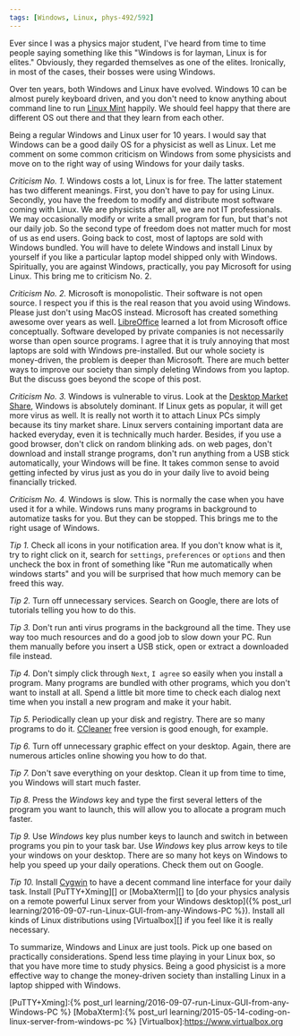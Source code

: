 ```yaml
---
tags: [Windows, Linux, phys-492/592]
---
```


Ever since I was a physics major student, I've heard from time to time people saying something like this "Windows is for layman, Linux is for elites." Obviously, they regarded themselves as one of the elites. Ironically, in most of the cases, their bosses were using Windows.

Over ten years, both Windows and Linux have evolved. Windows 10 can be almost purely keyboard driven, and you don't need to know anything about command line to run [Linux Mint][] happily. We should feel happy that there are different OS out there and that they learn from each other.

Being a regular Windows and Linux user for 10 years. I would say that Windows can be a good daily OS for a physicist as well as Linux. Let me comment on some common criticism on Windows from some physicists and move on to the right way of using Windows for your daily tasks.

*Criticism No. 1.* Windows costs a lot, Linux is for free. The latter statement has two different meanings. First, you don't have to pay for using Linux. Secondly, you have the freedom to modify and distribute most software coming with Linux. We are physicists after all, we are not IT professionals. We may occasionally modify or write a small program for fun, but that's not our daily job. So the second type of freedom does not matter much for most of us as end users. Going back to cost, most of laptops are sold with Windows bundled. You will have to delete Windows and install Linux by yourself if you like a particular laptop model shipped only with Windows. Spiritually, you are against Windows, practically, you pay Microsoft for using Linux. This bring me to criticism No. 2.

*Criticism No. 2.* Microsoft is monopolistic. Their software is not open source. I respect you if this is the real reason that you avoid using Windows. Please just don't using MacOS instead. Microsoft has created something awesome over years as well. [LibreOffice][] learned a lot from Microsoft office conceptually. Software developed by private companies is not necessarily worse than open source programs. I agree that it is truly annoying that most laptops are sold with Windows pre-installed. But our whole society is money-driven, the problem is deeper than Microsoft. There are much better ways to improve our society than simply deleting Windows from you laptop. But the discuss goes beyond the scope of this post.

*Criticism No. 3.* Windows is vulnerable to virus. Look at the [Desktop Market Share](https://www.netmarketshare.com/operating-system-market-share.aspx), Windows is absolutely dominant. If Linux gets as popular, it will get more virus as well. It is really not worth it to attach Linux PCs simply because its tiny market share. Linux servers containing important data are hacked everyday, even it is technically much harder. Besides, if you use a good browser, don't click on random blinking ads. on web pages, don't download and install strange programs, don't run anything from a USB stick automatically, your Windows will be fine. It takes common sense to avoid getting infected by virus just as you do in your daily live to avoid being financially tricked.

*Criticism No. 4.* Windows is slow. This is normally the case when you have used it for a while. Windows runs many programs in background to automatize tasks for you. But they can be stopped. This brings me to the right usage of Windows.

*Tip 1.* Check all icons in your notification area. If you don't know what is it, try to right click on it, search for `settings`, `preferences` or `options` and then uncheck the box in front of something like "Run me automatically when windows starts" and you will be surprised that how much memory can be freed this way.

*Tip 2.* Turn off unnecessary services. Search on Google, there are lots of tutorials telling you how to do this.

*Tip 3.* Don't run anti virus programs in the background all the time. They use way too much resources and do a good job to slow down your PC. Run them manually before you insert a USB stick, open or extract a downloaded file instead.

*Tip 4.* Don't simply click through `Next`, `I agree` so easily when you install a program. Many programs are bundled with other programs, which you don't want to install at all. Spend a little bit more time to check each dialog next time when you install a new program and make it your habit.

*Tip 5.* Periodically clean up your disk and registry. There are so many programs to do it. [CCleaner][] free version is good enough, for example.

*Tip 6.* Turn off unnecessary graphic effect on your desktop. Again, there are numerous articles online showing you how to do that.

*Tip 7.* Don't save everything on your desktop. Clean it up from time to time, you Windows will start much faster.

*Tip 8.* Press the *Windows* key and type the first several letters of the program you want to launch, this will allow you to allocate a program much faster.

*Tip 9.* Use *Windows* key plus number keys to launch and switch in between programs you pin to your task bar. Use *Windows* key plus arrow keys to tile your windows on your desktop. There are so many hot keys on Windows to help you speed up your daily operations. Check them out on Google.

*Tip 10.* Install [Cygwin][] to have a decent command line interface for your daily task. Install [PuTTY+Xming][] or [MobaXterm][] to [do your physics analysis on a remote powerful Linux server from your Windows desktop]({% post_url learning/2016-09-07-run-Linux-GUI-from-any-Windows-PC %}). Install all kinds of Linux distributions using [Virtualbox][] if you feel like it is really necessary.

To summarize, Windows and Linux are just tools. Pick up one based on practically considerations. Spend less time playing in your Linux box, so that you have more time to study physics. Being a good physicist is a more effective way to change the money-driven society than installing Linux in a laptop shipped with Windows.

[Linux Mint]:https://www.linuxmint.com
[LibreOffice]:https://www.libreoffice.org
[CCleaner]:https://www.piriform.com/ccleaner
[Cygwin]:https://cygwin.com
[PuTTY+Xming]:{% post_url learning/2016-09-07-run-Linux-GUI-from-any-Windows-PC %}
[MobaXterm]:{% post_url learning/2015-05-14-coding-on-linux-server-from-windows-pc %}
[Virtualbox]:https://www.virtualbox.org
